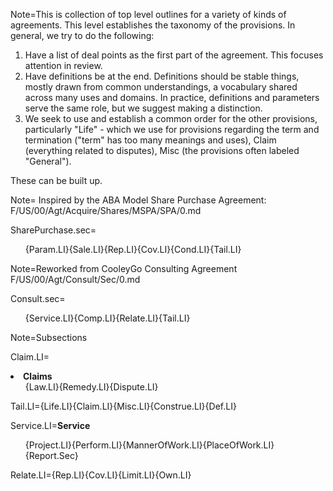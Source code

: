 Note=This is collection of top level outlines for a variety of kinds of agreements.  This level establishes the taxonomy of the provisions.  In general, we try to do the following:<ol><li>Have a list of deal points as the first part of the agreement.  This focuses attention in review.<li>Have definitions be at the end.  Definitions should be stable things, mostly drawn from common understandings, a vocabulary shared across many uses and domains.  In practice, definitions and parameters serve the same role, but we suggest making a distinction.<li>We seek to use and establish a common order for the other provisions, particularly "Life" - which we use for provisions regarding the term and termination ("term" has too many meanings and uses), Claim (everything related to disputes), Misc (the provisions often labeled "General").</ol>These can be built up.  

Note= Inspired by the ABA Model Share Purchase Agreement: F/US/00/Agt/Acquire/Shares/MSPA/SPA/0.md

SharePurchase.sec=<ol>{Param.LI}{Sale.LI}{Rep.LI}{Cov.LI}{Cond.LI}{Tail.LI}</ol>

Note=Reworked from CooleyGo Consulting Agreement F/US/00/Agt/Consult/Sec/0.md
 
Consult.sec=<ol>{Service.LI}{Comp.LI}{Relate.LI}{Tail.LI}</ol>


Note=Subsections

Claim.LI=<li><b>Claims</b><ol>{Law.LI}{Remedy.LI}{Dispute.LI}</ol></li>

Tail.LI={Life.LI}{Claim.LI}{Misc.LI}{Construe.LI}{Def.LI}

Service.LI=<b>Service</b><ol>{Project.LI}{Perform.LI}{MannerOfWork.LI}{PlaceOfWork.LI}{Report.Sec}</ol>

Relate.LI={Rep.LI}{Cov.LI}{Limit.LI}{Own.LI}
